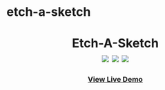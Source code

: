 # etch-a-sketch

<div  align=center>
	<h1>Etch-A-Sketch
	<br>
		<img src="https://img.shields.io/static/v1?label=&message=HTML&color=E34F26&style=for-the-badge&logo=HTML5&logoColor=white&logoWidth=&labelColor=&link=">
		<img src="https://img.shields.io/static/v1?label=&message=CSS&color=1572B6&style=for-the-badge&logo=CSS3&logoColor=white&logoWidth=&labelColor=&link=">
		<img src="https://img.shields.io/static/v1?label=&message=Javascript&color=F7DF1E&style=for-the-badge&logo=Javascript&logoColor=black&logoWidth=&labelColor=&link=">
		<br>
	</h1>
	<h3><b><a href="https://serkoch.github.io/etch-a-sketch/">View Live Demo</a></b></h3>
</div>
